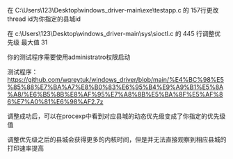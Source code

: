 在 C:\Users\123\Desktop\windows_driver-main\exe\testapp.c 的 157行更改thread id为你指定的县城id

在 c:\Users\123\Desktop\windows_driver-main\sys\sioctl.c 的 445 行调整优先级  最大值 31

你的测试程序需要使用administratro权限启动

测试程序：https://github.com/wqreytuk/windows_driver/blob/main/%E4%BC%98%E5%85%88%E7%BA%A7%E8%B0%83%E6%95%B4%E9%A9%B1%E5%8A%A8/%E6%B5%8B%E8%AF%95%E7%A8%8B%E5%BA%8F%E5%AF%86%E7%A0%81%E6%98%AF2.7z


调整成功后，可以在procexp中看到对应县城的动态优先级变成了你指定的优先级值


调整优先级之后的县城会获得更多的内核时间，但是并无法直接观察到相应县城的打印速率提高
